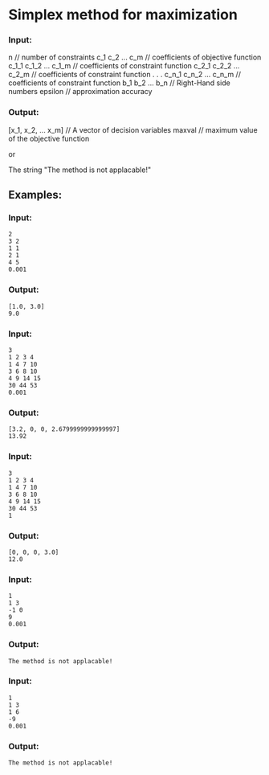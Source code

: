 # Simplex method for maximization

### Input:

n // number of constraints
c_1 c_2 ... c_m // coefficients of objective function
c_1_1 c_1_2 ... c_1_m // coefficients of constraint function
c_2_1 c_2_2 ... c_2_m // coefficients of constraint function
.
.
.
c_n_1 c_n_2 ... c_n_m // coefficients of constraint function
b_1 b_2 ... b_n // Right-Hand side numbers
epsilon // approximation accuracy

### Output:

[x_1, x_2, ... x_m] // A vector of decision variables
maxval // maximum value of the objective function

or

The string "The method is not applacable!"

## Examples:

### Input:

```
2
3 2
1 1
2 1
4 5
0.001
```

### Output:

```
[1.0, 3.0]
9.0
```

### Input:

```
3
1 2 3 4
1 4 7 10
3 6 8 10
4 9 14 15
30 44 53
0.001
```

### Output:

```
[3.2, 0, 0, 2.6799999999999997]
13.92
```

### Input:

```
3
1 2 3 4
1 4 7 10
3 6 8 10
4 9 14 15
30 44 53
1
```

### Output:

```
[0, 0, 0, 3.0]
12.0
```

### Input:

```
1
1 3
-1 0
9
0.001
```

### Output:

```
The method is not applacable!
```

### Input:

```
1
1 3
1 6
-9
0.001
```

### Output:

```
The method is not applacable!
```
